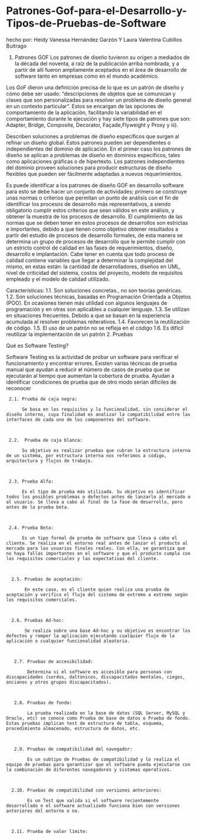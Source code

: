 # Patrones-Gof-para-el-Desarrollo-y-Tipos-de-Pruebas-de-Software
hecho por: Heidy Vanessa Hernández Garzón Y Laura Valentina Cubillos Buitrago

1. Patrones GOF
  Los patrones de diseño tuvieron su origen a mediados de la década del noventa, a raíz de la publicación arriba nombrada, y a partir de  allí fueron ampliamente aceptados en el área de desarrollo de software tanto en empresas como en el mundo académico. 
  
  Los GoF dieron una definición precisa de lo que es un patrón de diseño y cómo debe ser usado: “descripciones de objetos que se comunican y clases que son personalizadas para resolver un problema de diseño general en un contexto particular”. Estos se encargan de las opciones de comportamiento de la aplicación, facilitando la variabilidad en el comportamiento durante le ejecución y hay siete tipos de patrones que son: Adapter, Bridge, Composite, Decorator, Façade,Flyweight y Proxy y iii).
  
  Describen soluciones a problemas de diseño específicos que surgen al refinar un diseño global. Estos patrones pueden ser dependientes o independientes del dominio de aplicación. En el primer caso los patrones de diseño se aplican a problemas de diseño en dominios específicos, tales como aplicaciones gráficas o de hipertexto. Los patrones independientes del dominio proveen soluciones para producir estructuras de diseño flexibles que pueden ser fácilmente adaptadas a nuevos requerimientos.
  
  Es puede identificar a los patrones de diseño GOF en desarrollo software para esto se debe hacer un conjunto de actividades; primero se construye unas normas o criterios que permitan un punto de análisis con el fin de identificar los procesos de desarrollo más representativos, a siendo obligatorio cumplir estos criterios que sean válidos en este análisis, y obtener la muestra de los procesos de desarrollo. El cumplimiento de las normas que se deben tener en estos procesos de desarrollos son estrictas e importantes, debido a que tienen como objetivo obtener resultados a partir del estudio de procesos de desarrollo formales, de esta manera se determina un grupo de procesos de desarrollo que le permite cumplir con un estricto control de calidad en las fases de requerimientos, diseño, desarrollo e implantación. Cabe tener en cuenta que todo proceso de calidad contiene variables que llegar a determinar la complejidad del mismo, en estas están: la cantidad de desarrolladores, diseños en UML, nivel de criticidad del sistema, costos del proyecto, modelo de requisitos empleado y el modelo de calidad utilizado.
  
  Características:
      1.1. Son soluciones concretas., no son teorías genéricas.
      1.2. Son soluciones técnicas, basadas en Programación Orientada a Objetos (POO). En ocasiones tienen más utilidad con algunos lenguajes de programación y en otras son aplicables a cualquier lenguaje.
      1.3. Se utilizan en situaciones frecuentes. Debido a que se basan en la experiencia acumulada al resolver problemas reiterativos.
      1.4. Favorecen la reutilización de código. 
      1.5. El uso de un patrón no se refleja en el código
      1.6. Es difícil reutilizar la implementación de un patrón
2. Pruebas 
   
   
   
  Qué es Software Testing? 
  
  Software Testing es la actividad de probar un software para verificar el funcionamiento y encontrar errores. Existen varias técnicas de prueba manual que ayudan a reducir el número de casos de prueba que se ejecutarán al tiempo que aumentan la cobertura de prueba. Ayudan a identificar condiciones de prueba que de otro modo serían difíciles de reconocer
  
     2.1. Prueba de caja negra:      
          
          Se basa en los requisitos y la funcionalidad, sin considerar el diseño interno, cuya finalidad es analizar la compatibilidad entre las interfaces de cada uno de los componentes del software.
          
          
          
     2.2.  Prueba de caja blanca:
     
          Su objetivo es realizar pruebas que cubran la estructura interna de un sistema, por estructura interna nos referimos a código, arquitectura y flujos de trabajo.
          
          
          
     2.3. Prueba Alfa:
     
          Es el tipo de prueba más utilizada. Su objetivo es identificar todos los posibles problemas o defectos antes de lanzarlo al mercado o al usuario. Se lleva a cabo al final de la fase de desarrollo, pero antes de la prueba beta.
          
          
          
     2.4. Prueba Beta:
     
          Es un tipo formal de prueba de software que lleva a cabo el cliente. Se realiza en el entorno real antes de lanzar el producto al mercado para los usuarios finales reales. Con ella, se garantiza que no haya fallas importantes en el software y que el producto cumpla con los requisitos comerciales y las expectativas del cliente.
          
          
          
      2.5. Pruebas de aceptación:
      
           En este caso, es el cliente quien realiza una prueba de aceptación y verifica el flujo del sistema de extremo a extremo según los requisitos comerciales. 
           
           
           
      2.6. Pruebas Ad-hoc:
      
           Se realiza sobre una base Ad-hoc y su objetivo es encontrar los defectos y romper la aplicación ejecutando cualquier flujo de la aplicación o cualquier funcionalidad aleatoria.
           
           
           
       2.7. Pruebas de accesibilidad:
       
            Determina si el software es accesible para personas con discapacidades (sordos, daltónicos, discapacitados mentales, ciegos, ancianos y otros grupos discapacitados). 
            
            
            
       2.8. Pruebas de fondo:
       
            La prueba realizada en la base de datos (SQL Server, MySQL y Oracle, etc) se conoce como Prueba de base de datos o Prueba de fondo. Estas pruebas implican test de estructura de tabla, esquema, procedimiento almacenado, estructura de datos, etc.
            
            
            
       2.9. Pruebas de compatibilidad del navegador:
       
            Es un subtipo de Pruebas de compatibilidad y lo realiza el equipo de pruebas para garantizar que el software pueda ejecutarse con la combinación de diferentes navegadores y sistemas operativos.
            
            
            
      2.10. Pruebas de compatibilidad con versiones anteriores:
      
            Es un Test que valida si el software recientemente desarrollado o el software actualizado funciona bien con versiones anteriores del entorno o no.
            
            
            
      2.11. Prueba de valor límite:
      
            
          
